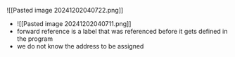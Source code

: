 
![[Pasted image 20241202040722.png]]
- ![[Pasted image 20241202040711.png]]
- forward reference is a label that was referenced before it gets defined in the program
- we do not know the address to be assigned

